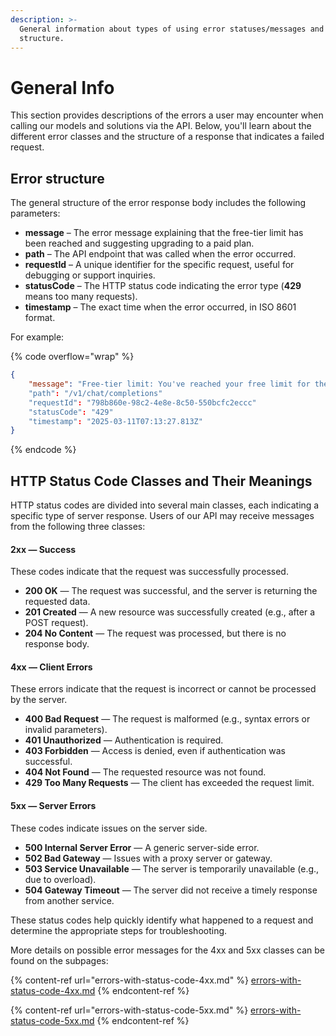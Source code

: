 ```yaml
---
description: >-
  General information about types of using error statuses/messages and their
  structure.
---
```


# General Info

This section provides descriptions of the errors a user may encounter when calling our models and solutions via the API. Below, you'll learn about the different error classes and the structure of a response that indicates a failed request.

## Error structure

The general structure of the error response body includes the following parameters:

* **message** – The error message explaining that the free-tier limit has been reached and suggesting upgrading to a paid plan.
* **path** – The API endpoint that was called when the error occurred.
* **requestId** – A unique identifier for the specific request, useful for debugging or support inquiries.
* **statusCode** – The HTTP status code indicating the error type (**429** means too many requests).
* **timestamp** – The exact time when the error occurred, in ISO 8601 format.

For example:

{% code overflow="wrap" %}
```json
{
    "message": "Free-tier limit: You've reached your free limit for the hour. Get AI/ML Subscription to use API, visit https://aimlapi.com/app/billing/ !"
    "path": "/v1/chat/completions"
    "requestId": "798b860e-98c2-4e8e-8c50-550bcfc2eccc"
    "statusCode": "429"
    "timestamp": "2025-03-11T07:13:27.813Z"
}
```
{% endcode %}

## HTTP Status Code Classes and Their Meanings

HTTP status codes are divided into several main classes, each indicating a specific type of server response. Users of our API may receive messages from the following three classes:

#### **2xx — Success**

These codes indicate that the request was successfully processed.

* **200 OK** — The request was successful, and the server is returning the requested data.
* **201 Created** — A new resource was successfully created (e.g., after a POST request).
* **204 No Content** — The request was processed, but there is no response body.

#### **4xx — Client Errors**

These errors indicate that the request is incorrect or cannot be processed by the server.

* **400 Bad Request** — The request is malformed (e.g., syntax errors or invalid parameters).
* **401 Unauthorized** — Authentication is required.
* **403 Forbidden** — Access is denied, even if authentication was successful.
* **404 Not Found** — The requested resource was not found.
* **429 Too Many Requests** — The client has exceeded the request limit.

#### **5xx — Server Errors**

These codes indicate issues on the server side.

* **500 Internal Server Error** — A generic server-side error.
* **502 Bad Gateway** — Issues with a proxy server or gateway.
* **503 Service Unavailable** — The server is temporarily unavailable (e.g., due to overload).
* **504 Gateway Timeout** — The server did not receive a timely response from another service.

These status codes help quickly identify what happened to a request and determine the appropriate steps for troubleshooting.

More details on possible error messages for the 4xx and 5xx classes can be found on the subpages:

{% content-ref url="errors-with-status-code-4xx.md" %}
[errors-with-status-code-4xx.md](errors-with-status-code-4xx.md)
{% endcontent-ref %}

{% content-ref url="errors-with-status-code-5xx.md" %}
[errors-with-status-code-5xx.md](errors-with-status-code-5xx.md)
{% endcontent-ref %}

